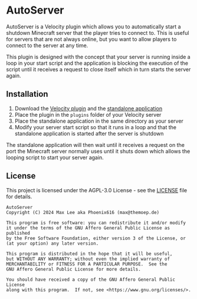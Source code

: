 # AutoServer

AutoServer is a Velocity plugin which allows you to automatically start a shutdown Minecraft server that the player tries to connect to. This is useful for servers that are not always online, but you want to allow players to connect to the server at any time.

This plugin is designed with the concept that your server is running inside a loop in your start script and the application is blocking the execution of the script until it receives a request to close itself which in turn starts the server again.

## Installation

1. Download the [Velocity plugin](https://ci.minebench.de/job/AutoServer/lastSuccessfulBuild/artifact/velocity/target/AutoServer-Velocity.jar) and the [standalone application](https://ci.minebench.de/job/AutoServer/lastSuccessfulBuild/artifact/application/target/AutoServer-Application.jar)
2. Place the plugin in the `plugins` folder of your Velocity server
3. Place the standalone application in the same directory as your server
4. Modify your server start script so that it runs in a loop and that the standalone application is started after the server is shutdown

The standalone application will then wait until it receives a request on the port the Minecraft server normally uses until it shuts down which allows the looping script to start your server again.

## License

This project is licensed under the AGPL-3.0 License - see the [LICENSE](LICENSE) file for details.
```
AutoServer
Copyright (C) 2024 Max Lee aka Phoenix616 (max@themoep.de)

This program is free software: you can redistribute it and/or modify
it under the terms of the GNU Affero General Public License as published
by the Free Software Foundation, either version 3 of the License, or
(at your option) any later version.

This program is distributed in the hope that it will be useful,
but WITHOUT ANY WARRANTY; without even the implied warranty of
MERCHANTABILITY or FITNESS FOR A PARTICULAR PURPOSE.  See the
GNU Affero General Public License for more details.

You should have received a copy of the GNU Affero General Public License
along with this program.  If not, see <https://www.gnu.org/licenses/>.
```
